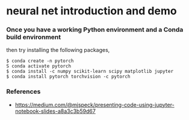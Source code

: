 # neural net introduction and demo

### Once you have a working Python environment and a Conda build environment
then try installing the following packages,

    $ conda create -n pytorch
    S conda activate pytorch
    $ conda install -c numpy scikit-learn scipy matplotlib jupyter
    $ conda install pytorch torchvision -c pytorch


### References
* https://medium.com/@mjspeck/presenting-code-using-jupyter-notebook-slides-a8a3c3b59d67


